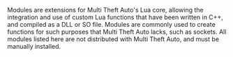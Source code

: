 Modules are extensions for Multi Theft Auto's Lua core, allowing the integration and use of custom Lua functions that have been written in C++, and compiled as a DLL or SO file. Modules are commonly used to create functions for such purposes that Multi Theft Auto lacks, such as sockets. All modules listed here are not distributed with Multi Theft Auto, and must be manually installed.
